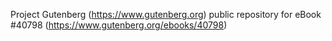 Project Gutenberg (https://www.gutenberg.org) public repository for eBook #40798 (https://www.gutenberg.org/ebooks/40798)
